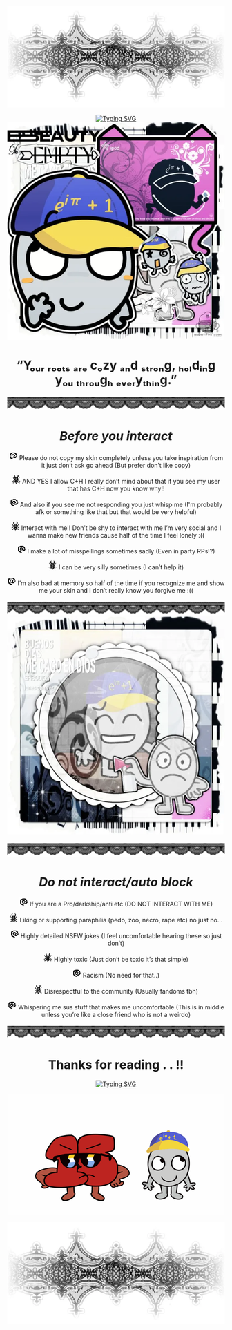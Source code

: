 <div align="center">

![image](https://github.com/Sunr4yss/Sunr4yss/blob/893f7b85e9810ac2b145fe88d84ba12443b0bca3/back.webp)

[![Typing SVG](https://readme-typing-svg.demolab.com?font=Lovers+Quarrel&size=37&pause=1000&color=172AA0C6&center=true&vCenter=true&width=435&lines=%E2%80%9CHarvey+nobody+knows+what+I+see...%E2%80%9D)](https://git.io/typing-svg)
<img src="https://github.com/Sunr4yss/Sunr4yss/blob/893f7b85e9810ac2b145fe88d84ba12443b0bca3/zro_or_zero_with_a_cap_bfdi_bfb_xfohv.webp" width="600" />

# **“Yₒᵤᵣ ᵣₒₒₜₛ ₐᵣₑ cₒzy ₐₙd ₛₜᵣₒₙg, ₕₒₗdᵢₙg yₒᵤ ₜₕᵣₒᵤgₕ ₑᵥₑᵣyₜₕᵢₙg.”**

![image](https://github.com/Sunr4yss/Sunr4yss/blob/a4e5f651bd454c7c5b8a45d4122e76d166b9592d/Untitled1469-20241230152921.png)

# _Before you interact_

![image](https://github.com/Sunr4yss/Sunr4yss/blob/6661348e0ddfebb26692cb82d80f549803553146/IMG-8106.gif) Please do not copy my skin completely unless you take inspiration from it just don’t ask go ahead (But prefer don’t like copy)

![image](https://github.com/Sunr4yss/Sunr4yss/blob/6661348e0ddfebb26692cb82d80f549803553146/IMG-7676.gif) AND YES I allow C+H I really don’t mind about that if you see my user that has C+H now you know why!!

![image](https://github.com/Sunr4yss/Sunr4yss/blob/6661348e0ddfebb26692cb82d80f549803553146/IMG-8106.gif) And also if you see me not responding you just whisp me (I'm probably afk or something like that but that would be very helpful)

![image](https://github.com/Sunr4yss/Sunr4yss/blob/6661348e0ddfebb26692cb82d80f549803553146/IMG-7676.gif) Interact with me!! Don’t be shy to interact with me I’m very social and I wanna make new friends cause half of the time I feel lonely :((

![image](https://github.com/Sunr4yss/Sunr4yss/blob/6661348e0ddfebb26692cb82d80f549803553146/IMG-8106.gif) I make a lot of misspellings sometimes sadly (Even in party RPs!?)

![image](https://github.com/Sunr4yss/Sunr4yss/blob/6661348e0ddfebb26692cb82d80f549803553146/IMG-7676.gif) I can be very silly sometimes (I can’t help it)

 ![image](https://github.com/Sunr4yss/Sunr4yss/blob/6661348e0ddfebb26692cb82d80f549803553146/IMG-8106.gif) I’m also bad at memory so half of the time if you recognize me and show me your skin and I don’t really know you forgive me :((

![image](https://github.com/Sunr4yss/Sunr4yss/blob/a4e5f651bd454c7c5b8a45d4122e76d166b9592d/Untitled1469-20241230152921.png)
![image](https://github.com/Sunr4yss/Sunr4yss/blob/a4e5f651bd454c7c5b8a45d4122e76d166b9592d/zro_or_zero_with_a_cap_icon_backgrkound_y.webp)

![image](https://github.com/Sunr4yss/Sunr4yss/blob/a4e5f651bd454c7c5b8a45d4122e76d166b9592d/Untitled1469-20241230152921.png)
# _Do not interact/auto block_

![image](https://github.com/Sunr4yss/Sunr4yss/blob/6661348e0ddfebb26692cb82d80f549803553146/IMG-8106.gif) If you are a Pro/darkship/anti etc (DO NOT INTERACT WITH ME)

![image](https://github.com/Sunr4yss/Sunr4yss/blob/6661348e0ddfebb26692cb82d80f549803553146/IMG-7676.gif) Liking or supporting paraphilia (pedo, zoo, necro, rape etc) no just no...

![image](https://github.com/Sunr4yss/Sunr4yss/blob/6661348e0ddfebb26692cb82d80f549803553146/IMG-8106.gif) Highly detailed NSFW jokes (I feel uncomfortable hearing these so just don’t)

![image](https://github.com/Sunr4yss/Sunr4yss/blob/6661348e0ddfebb26692cb82d80f549803553146/IMG-7676.gif) Highly toxic (Just don’t be toxic it’s that simple)

![image](https://github.com/Sunr4yss/Sunr4yss/blob/6661348e0ddfebb26692cb82d80f549803553146/IMG-8106.gif) Racism (No need for that..)

![image](https://github.com/Sunr4yss/Sunr4yss/blob/6661348e0ddfebb26692cb82d80f549803553146/IMG-7676.gif) Disrespectful to the community (Usually fandoms tbh)

![image](https://github.com/Sunr4yss/Sunr4yss/blob/6661348e0ddfebb26692cb82d80f549803553146/IMG-8106.gif) Whispering me sus stuff that makes me uncomfortable (This is in middle unless you’re like a close friend 
who is not a weirdo)

![image](https://github.com/Sunr4yss/Sunr4yss/blob/a4e5f651bd454c7c5b8a45d4122e76d166b9592d/Untitled1469-20241230152921.png)

# Thanks for reading . . !!

[![Typing SVG](https://readme-typing-svg.demolab.com?font=Lovers+Quarrel&size=28&pause=1000&color=0C2935&center=true&vCenter=true&width=435&lines=%22Everyone+thinks+I'm+crazy..%22;%22Crazy+for+you%2C+oh+boy..~%22)](https://git.io/typing-svg)

![image](https://github.com/Sunr4yss/Sunr4yss/blob/1b9fbe2261b33c020dc48d336bd18380d56fb810/xfohv-015.gif)


![image](https://github.com/Sunr4yss/Sunr4yss/blob/893f7b85e9810ac2b145fe88d84ba12443b0bca3/back.webp)
</div>

</p>



